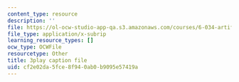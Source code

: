 ```yaml
---
content_type: resource
description: ''
file: https://ol-ocw-studio-app-qa.s3.amazonaws.com/courses/6-034-artificial-intelligence-fall-2010/cf2e02da5fce8f940ab0b9095e57419a_PNKj529yY5c.srt
file_type: application/x-subrip
learning_resource_types: []
ocw_type: OCWFile
resourcetype: Other
title: 3play caption file
uid: cf2e02da-5fce-8f94-0ab0-b9095e57419a
---
```

